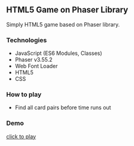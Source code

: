 ## HTML5 Game on Phaser Library 

Simply HTML5 game based on Phaser library.

### Technologies
- JavaScript (ES6 Modules, Classes)
- Phaser v3.55.2
- Web Font Loader 
- HTML5
- CSS

### How to play
- Find all card pairs before time runs out

### Demo
[click to play](https://deepseamemory.netlify.app/)


